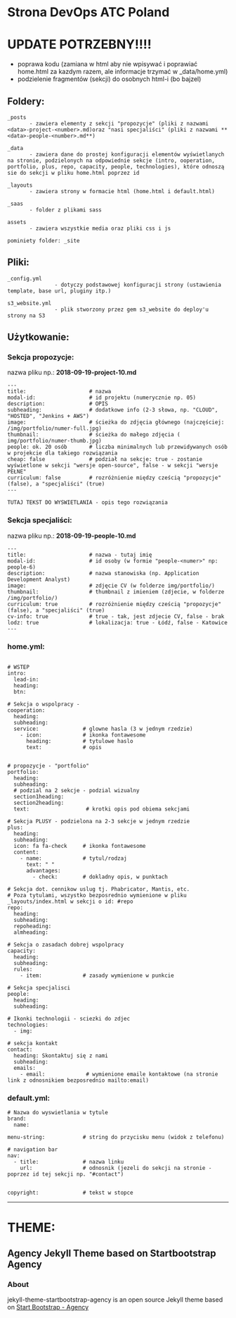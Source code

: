 # Strona DevOps ATC Poland  

# UPDATE POTRZEBNY!!!!
- poprawa kodu (zamiana w html aby nie wpisywać i poprawiać home.html za kazdym razem, ale informacje  trzymać w _data/home.yml)
- podzielenie fragmentów (sekcji) do osobnych html-i (bo bajzel)


## Foldery:

```
_posts 
       - zawiera elementy z sekcji "propozycje" (pliki z nazwami <data>-project-<number>.md)oraz "nasi specjaliści" (pliki z nazwami **<data>-people-<number>.md**)

_data 
       - zawiera dane do prostej konfiguracji elementów wyświetlanych na stronie, podzielonych na odpowiednie sekcje (intro, ooperation, portfolio, plus, repo, capacity, people, technologies), które odnoszą sie do sekcji w pliku home.html poprzez id

_layouts 
       - zawiera strony w formacie html (home.html i default.html) 

_saas 
       - folder z plikami sass

assets 
       - zawiera wszystkie media oraz pliki css i js

pominiety folder: _site 

```


## Pliki:

```
_config.yml 
               - dotyczy podstawowej konfiguracji strony (ustawienia template, base url, pluginy itp.)

s3_website.yml 
               - plik stworzony przez gem s3_website do deploy'u strony na S3 
```

## Użytkowanie:

### Sekcja propozycje:

nazwa pliku np.: **2018-09-19-project-10.md**

```
---
title:                    # nazwa 
modal-id:                 # id projektu (numerycznie np. 05)
description:              # OPIS
subheading:               # dodatkowe info (2-3 słowa, np. "CLOUD", "HOSTED", "Jenkins + AWS")
image:                    # ścieżka do zdjęcia głównego (najczęściej: /img/portfolio/numer-full.jpg)
thumbnail:                # ścieżka do małego zdjęcia ( img/portfolio/numer-thumb.jpg)
people: ok. 20 osób       # liczba minimalnych lub przewidywanych osób w projekcie dla takiego rozwiązania
cheap: false              # podział na sekcje: true - zostanie wyświetlone w sekcji "wersje open-source", false - w sekcji "wersje PEŁNE"
curriculum: false         # rozróżnienie między cześcią "propozycje" (false), a "specjaliści" (true)
---

TUTAJ TEKST DO WYSWIETLANIA - opis tego rozwiązania
```

### Sekcja specjaliści:

nazwa pliku np.: **2018-09-19-people-10.md**

```
---
title:                    # nazwa - tutaj imię
modal-id:                 # id osoby (w formie "people-<numer>" np: people-6)
description:              # nazwa stanowiska (np. Application Development Analyst)
image:                    # zdjęcie CV (w folderze img/portfolio/)
thumbnail:                # thumbnail z imieniem (zdjecie, w folderze /img/portfolio/)
curriculum: true          # rozróżnienie między cześcią "propozycje" (false), a "specjaliści" (true)
cv-info: true             # true - tak, jest zdjecie CV, false - brak 
lodz: true                # lokalizacja: true - Łódź, false - Katowice 
---
```

### home.yml:

```

# WSTEP 
intro:
  lead-in:
  heading: 
  btn: 

# Sekcja o wspolpracy - 
cooperation:
  heading: 
  subheading: 
  service:              # glowne hasla (3 w jednym rzedzie)
    - icon:             # ikonka fontawesome
      heading:          # tytulowe haslo
      text:             # opis


# propozycje - "portfolio"
portfolio:
  heading: 
  subheading: 
  # podzial na 2 sekcje - podzial wizualny
  section1heading: 
  section2heading: 
  text:                  # krotki opis pod obiema sekcjami 
 
# Sekcja PLUSY - podzielona na 2-3 sekcje w jednym rzedzie 
plus:
  heading:  
  subheading: 
  icon: fa fa-check     # ikonka fontawesome
  content:
    - name:             # tytul/rodzaj 
      text: " "
      advantages:
        - check:        # dokladny opis, w punktach 

# Sekcja dot. cennikow uslug tj. Phabricator, Mantis, etc.
# Poza tytulami, wszystko bezposrednio wymienione w pliku _layouts/index.html w sekcji o id: #repo 
repo:
  heading: 
  subheading: 
  repoheading: 
  almheading: 

# Sekcja o zasadach dobrej wspolpracy 
capacity:
  heading: 
  subheading: 
  rules:
    - item:             # zasady wymienione w punkcie

# Sekcja specjalisci
people:
  heading: 
  subheading: 

# Ikonki technologii - sciezki do zdjec 
technologies:
  - img: 

# sekcja kontakt 
contact:
  heading: Skontaktuj się z nami
  subheading: 
  emails:
    - email:             # wymienione emaile kontaktowe (na stronie link z odnosnikiem bezposrednio mailto:email)
```

### default.yml:

```
# Nazwa do wyswietlania w tytule
brand:
  name: 

menu-string:            # string do przycisku menu (widok z telefonu)

# navigation bar 
nav:    
  - title:              # nazwa linku 
    url:                # odnosnik (jezeli do sekcji na stronie - poprzez id tej sekcji np. "#contact")


copyright:              # tekst w stopce

```

---
# THEME: 

## Agency Jekyll Theme based on Startbootstrap Agency

### About

jekyll-theme-startbootstrap-agency is an open source Jekyll theme based on [Start Bootstrap - Agency](https://github.com/BlackrockDigital/startbootstrap-agency) 
